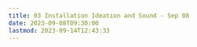 ```yaml
---
title: 03 Installation Ideation and Sound - Sep 08
date: 2023-09-08T09:30:00
lastmod: 2023-09-14T12:43:33
---
```

